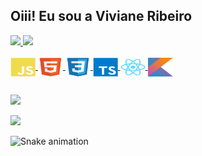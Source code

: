 ## Oiii! Eu sou a Viviane Ribeiro

 <div>
  <a href="https://github.com/vivyribeiro">
  <img height="180em" src="https://github-readme-stats.vercel.app/api?username=vivyribeiro&show_icons=true&theme=dracula&include_all_commits=true&count_private=true"/>
  <img height="180em" src="https://github-readme-stats.vercel.app/api/top-langs/?username=vivyribeiro&layout=compact&langs_count=7&theme=dracula"/>
</div>
<div style="display: inline_block"><br>
  <img align="center" alt="Vivy-Js" height="30" width="40" src="https://raw.githubusercontent.com/devicons/devicon/master/icons/javascript/javascript-plain.svg">
  <img align="center" alt="Vivy-HTML" height="30" width="40" src="https://raw.githubusercontent.com/devicons/devicon/master/icons/html5/html5-original.svg">
  <img align="center" alt="Vivy-CSS" height="30" width="40" src="https://raw.githubusercontent.com/devicons/devicon/master/icons/css3/css3-original.svg">
  <img align="center" alt="Vivy-Ts" height="30" width="40" src="https://raw.githubusercontent.com/devicons/devicon/master/icons/typescript/typescript-plain.svg">
  <img align="center" alt="Vivy-React" height="30" width="40" src="https://raw.githubusercontent.com/devicons/devicon/master/icons/react/react-original.svg">
  <img align="center" alt="Vivy-Kotlin" height="30" width="40" src="https://raw.githubusercontent.com/devicons/devicon/master/icons/kotlin/kotlin-original.svg">
  
</div>
  
  ##
 
<div>
  <a href="https://www.linkedin.com/in/viviane-s-ribeiro/" target="_blank"><img src="https://img.shields.io/badge/-LinkedIn-%230077B5?style=for-the-badge&logo=linkedin&logoColor=white" target="_blank"></a>  
 
  <a href = "mailto:vivy.saribeiro@gmail.com"><img src="https://img.shields.io/badge/-Gmail-%23333?style=for-the-badge&logo=gmail&logoColor=white" target="_blank"></a>
  
 
  ![Snake animation](https://github.com/vivyribeiro/output/github-contribution-grid-snake.svg)
 
</div>
